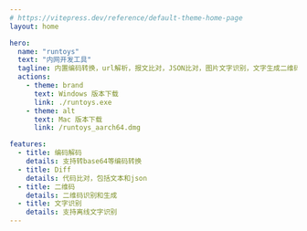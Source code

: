 ```yaml
---
# https://vitepress.dev/reference/default-theme-home-page
layout: home

hero:
  name: "runtoys"
  text: "内网开发工具"
  tagline: 内置编码转换，url解析，报文比对，JSON比对，图片文字识别，文字生成二维码等,还有一些功能需要后续会开源出来，有需求请提issue！
  actions:
    - theme: brand
      text: Windows 版本下载
      link: ./runtoys.exe
    - theme: alt
      text: Mac 版本下载
      link: /runtoys_aarch64.dmg

features:
  - title: 编码解码
    details: 支持转base64等编码转换
  - title: Diff
    details: 代码比对，包括文本和json
  - title: 二维码
    details: 二维码识别和生成
  - title: 文字识别
    details: 支持离线文字识别
---
```


